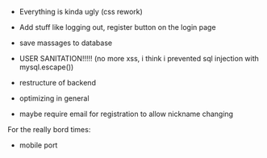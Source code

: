 - Everything is kinda ugly (css rework)

- Add stuff like logging out, register button on the login page

- save massages to database

- USER SANITATION!!!!! (no more xss, i think i prevented sql injection with mysql.escape())

- restructure of backend

- optimizing in general

- maybe  require email for registration to allow nickname changing


For the really bord times:

- mobile port 
